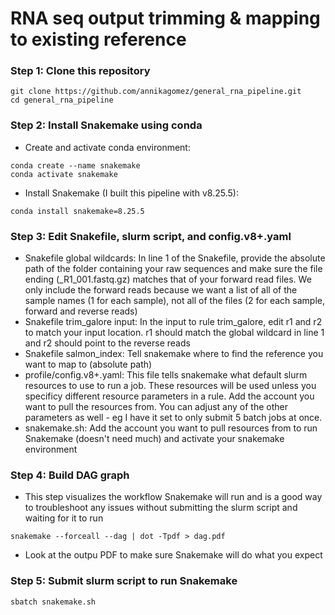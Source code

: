 # RNA seq output trimming & mapping to existing reference

### Step 1: Clone this repository

```
git clone https://github.com/annikagomez/general_rna_pipeline.git
cd general_rna_pipeline
```

### Step 2: Install Snakemake using conda
- Create and activate conda environment:
```
conda create --name snakemake
conda activate snakemake
```

- Install Snakemake (I built this pipeline with v8.25.5):
```
conda install snakemake=8.25.5
```

### Step 3: Edit Snakefile, slurm script, and config.v8+.yaml
- Snakefile global wildcards: In line 1 of the Snakefile, provide the absolute path of the folder containing your raw sequences and make sure the file ending (_R1_001.fastq.gz) matches that of your forward read files. We only include the forward reads because we want a list of all of the sample names (1 for each sample), not all of the files (2 for each sample, forward and reverse reads)
- Snakefile trim_galore input: In the input to rule trim_galore, edit r1 and r2 to match your input location. r1 should match the global wildcard in line 1 and r2 should point to the reverse reads
- Snakefile salmon_index: Tell snakemake where to find the reference you want to map to (absolute path)
- profile/config.v8+.yaml: This file tells snakemake what default slurm resources to use to run a job. These resources will be used unless you specificy different resource parameters in a rule. Add the account you want to pull the resources from. You can adjust any of the other parameters as well - eg I have it set to only submit 5 batch jobs at once.
- snakemake.sh: Add the account you want to pull resources from to run Snakemake (doesn't need much) and activate your snakemake environment

### Step 4: Build DAG graph
- This step visualizes the workflow Snakemake will run and is a good way to troubleshoot any issues without submitting the slurm script and waiting for it to run
```
snakemake --forceall --dag | dot -Tpdf > dag.pdf
```
- Look at the outpu PDF to make sure Snakemake will do what you expect

### Step 5: Submit slurm script to  run Snakemake
```
sbatch snakemake.sh
```
